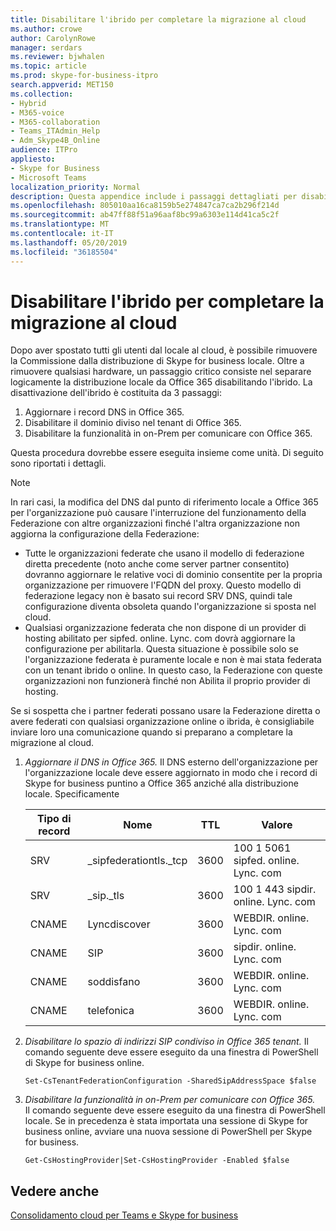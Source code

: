 ```yaml
---
title: Disabilitare l'ibrido per completare la migrazione al cloud
ms.author: crowe
author: CarolynRowe
manager: serdars
ms.reviewer: bjwhalen
ms.topic: article
ms.prod: skype-for-business-itpro
search.appverid: MET150
ms.collection:
- Hybrid
- M365-voice
- M365-collaboration
- Teams_ITAdmin_Help
- Adm_Skype4B_Online
audience: ITPro
appliesto:
- Skype for Business
- Microsoft Teams
localization_priority: Normal
description: Questa appendice include i passaggi dettagliati per disabilitare l'ibrido come parte del consolidamento del cloud per Teams e Skype for business.
ms.openlocfilehash: 805010aa16ca8159b5e274847ca7ca2b296f214d
ms.sourcegitcommit: ab47ff88f51a96aaf8bc99a6303e114d41ca5c2f
ms.translationtype: MT
ms.contentlocale: it-IT
ms.lasthandoff: 05/20/2019
ms.locfileid: "36185504"
---
```

# <a name="disable-hybrid-to-complete-migration-to-the-cloud"></a>Disabilitare l'ibrido per completare la migrazione al cloud

Dopo aver spostato tutti gli utenti dal locale al cloud, è possibile rimuovere la Commissione dalla distribuzione di Skype for business locale. Oltre a rimuovere qualsiasi hardware, un passaggio critico consiste nel separare logicamente la distribuzione locale da Office 365 disabilitando l'ibrido. La disattivazione dell'ibrido è costituita da 3 passaggi:

1. Aggiornare i record DNS in Office 365.
2. Disabilitare il dominio diviso nel tenant di Office 365.
3. Disabilitare la funzionalità in on-Prem per comunicare con Office 365.


Questa procedura dovrebbe essere eseguita insieme come unità. Di seguito sono riportati i dettagli.

> [!Note] 
> In rari casi, la modifica del DNS dal punto di riferimento locale a Office 365 per l'organizzazione può causare l'interruzione del funzionamento della Federazione con altre organizzazioni finché l'altra organizzazione non aggiorna la configurazione della Federazione:<ul><li>
Tutte le organizzazioni federate che usano il modello di federazione diretta precedente (noto anche come server partner consentito) dovranno aggiornare le relative voci di dominio consentite per la propria organizzazione per rimuovere l'FQDN del proxy. Questo modello di federazione legacy non è basato sui record SRV DNS, quindi tale configurazione diventa obsoleta quando l'organizzazione si sposta nel cloud. </li><li>Qualsiasi organizzazione federata che non dispone di un provider di hosting abilitato per sipfed. online. Lync. <span>com dovrà aggiornare la configurazione per abilitarla. Questa situazione è possibile solo se l'organizzazione federata è puramente locale e non è mai stata federata con un tenant ibrido o online. In questo caso, la Federazione con queste organizzazioni non funzionerà finché non Abilita il proprio provider di hosting.</li></ul>Se si sospetta che i partner federati possano usare la Federazione diretta o avere federati con qualsiasi organizzazione online o ibrida, è consigliabile inviare loro una comunicazione quando si preparano a completare la migrazione al cloud.

1.  *Aggiornare il DNS in Office 365.*
Il DNS esterno dell'organizzazione per l'organizzazione locale deve essere aggiornato in modo che i record di Skype for business puntino a Office 365 anziché alla distribuzione locale. Specificamente

    |Tipo di record|Nome|TTL|Valore|
    |---|---|---|---|
    |SRV|_sipfederationtls._tcp|3600|100 1 5061 sipfed. online. Lync. <span>com|
    |SRV|_sip._tls|3600|100 1 443 sipdir. online. Lync. <span>com|
    |CNAME| Lyncdiscover|   3600|   WEBDIR. online. Lync. <span>com|
    |CNAME| SIP|    3600|   sipdir. online. Lync. <span>com|
    |CNAME| soddisfano|   3600|   WEBDIR. online. Lync. <span>com|
    |CNAME| telefonica  |3600|  WEBDIR. online. Lync. <span>com|

2.  *Disabilitare lo spazio di indirizzi SIP condiviso in Office 365 tenant.*
Il comando seguente deve essere eseguito da una finestra di PowerShell di Skype for business online.

    `Set-CsTenantFederationConfiguration -SharedSipAddressSpace $false`
 
3.  *Disabilitare la funzionalità in on-Prem per comunicare con Office 365.*  
Il comando seguente deve essere eseguito da una finestra di PowerShell locale.  Se in precedenza è stata importata una sessione di Skype for business online, avviare una nuova sessione di PowerShell per Skype for business.

    `Get-CsHostingProvider|Set-CsHostingProvider -Enabled $false`

## <a name="see-also"></a>Vedere anche

[Consolidamento cloud per Teams e Skype for business](cloud-consolidation.md)